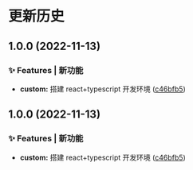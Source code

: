 # 更新历史

## 1.0.0 (2022-11-13)

### ✨ Features | 新功能

- **custom:** 搭建 react+typescript 开发环境 ([c46bfb5](https://github.com/XuedongZhou/react-single-page/commit/c46bfb5a7a30f6b5f70be8c4709c6f02cc123dd5))

## 1.0.0 (2022-11-13)

### ✨ Features | 新功能

- **custom:** 搭建 react+typescript 开发环境 ([c46bfb5](https://github.com/XuedongZhou/react-single-page/commit/c46bfb5a7a30f6b5f70be8c4709c6f02cc123dd5))
